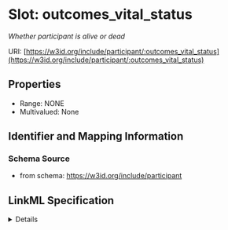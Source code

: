 # Slot: outcomes_vital_status
_Whether participant is alive or dead_


URI: [https://w3id.org/include/participant/:outcomes_vital_status](https://w3id.org/include/participant/:outcomes_vital_status)



<!-- no inheritance hierarchy -->




## Properties

* Range: NONE
* Multivalued: None







## Identifier and Mapping Information







### Schema Source


* from schema: https://w3id.org/include/participant




## LinkML Specification

<details>
```yaml
name: outcomes_vital_status
definition_uri: include:outcomes_vital_status
description: Whether participant is alive or dead
title: Outcomes Vital Status
from_schema: https://w3id.org/include/participant
rank: 1000
alias: outcomes_vital_status
domain_of:
- Participant

```
</details>